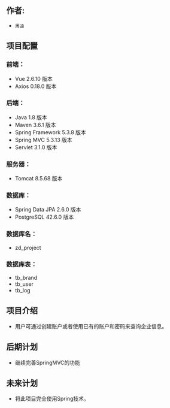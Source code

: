 ## 作者:

- `周迪`

## 项目配置

### 前端：

- Vue 2.6.10 版本
- Axios 0.18.0 版本

### 后端：

- Java 1.8 版本
- Maven 3.6.1 版本
- Spring Framework 5.3.8 版本
- Spring MVC 5.3.13 版本
- Servlet 3.1.0 版本

### 服务器：

- Tomcat 8.5.68 版本

### 数据库：

- Spring Data JPA 2.6.0 版本
- PostgreSQL 42.6.0 版本

###  数据库名：

- zd_project

###  数据库表：

- tb_brand
- tb_user
- tb_log

## 项目介绍

- 用户可通过创建账户或者使用已有的账户和密码来查询企业信息。

## 后期计划

- 继续完善SpringMVC的功能

## 未来计划

- 将此项目完全使用Spring技术。